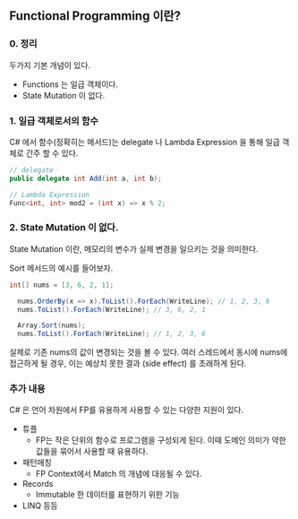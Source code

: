 ﻿## Functional Programming 이란?

### 0. 정리

두가지 기본 개념이 있다.
- Functions 는 일급 객체이다.
- State Mutation 이 없다.

### 1. 일급 객체로서의 함수
C# 에서 함수(정확히는 메서드)는 delegate 나 Lambda Expression 을 통해 일급 객체로 간주 할 수 있다.

```csharp
// delegate
public delegate int Add(int a, int b);

// Lambda Expression
Func<int, int> mod2 = (int x) => x % 2;
```

### 2. State Mutation 이 없다.
State Mutation 이란, 메모리의 변수가 실제 변경을 일으키는 것을 의미한다.

Sort 메서드의 예시를 들어보자.
```csharp
int[] nums = [3, 6, 2, 1];

  nums.OrderBy(x => x).ToList().ForEach(WriteLine); // 1, 2, 3, 6
  nums.ToList().ForEach(WriteLine); // 3, 6, 2, 1

  Array.Sort(nums);
  nums.ToList().ForEach(WriteLine); // 1, 2, 3, 6
```
실제로 기존 nums의 값이 변경되는 것을 볼 수 있다.
여러 스레드에서 동시에 nums에 접근하게 될 경우, 이는 예상치 못한 결과 (side effect) 를 초래하게 된다.

### 추가 내용
C# 은 언어 차원에서 FP를 유용하게 사용할 수 있는 다양한 지원이 있다.
- 튜플
  - FP는 작은 단위의 함수로 프로그램을 구성되게 된다. 이때 도메인 의미가 약한 값들을 묶어서 사용할 때 유용하다. 
- 패턴매칭
  - FP Context에서 Match 의 개념에 대응될 수 있다. 
- Records
  - Immutable 한 데이터를 표현하기 위한 기능 
- LINQ
등등
